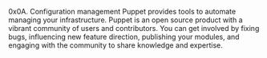 0x0A. Configuration management
Puppet provides tools to automate managing your infrastructure. Puppet is an open source product with a vibrant community of users and contributors. You can get involved by fixing bugs, influencing new feature direction, publishing your modules, and engaging with the community to share knowledge and expertise.